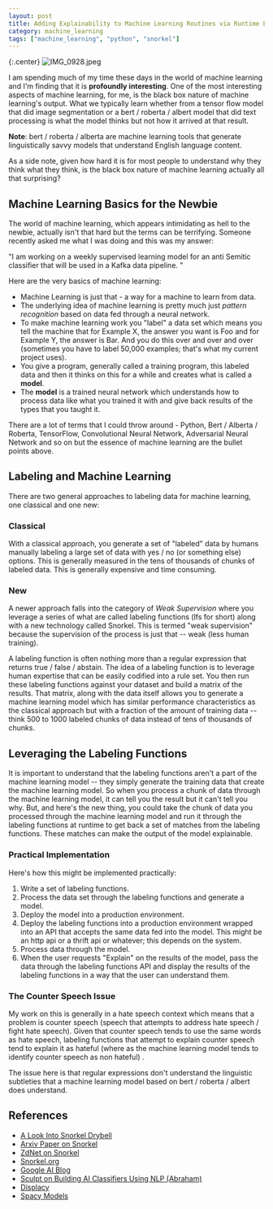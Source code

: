 ```yaml
---
layout: post
title: Adding Explainability to Machine Learning Routines via Runtime Execution of Labeling Functions
category: machine_learning
tags: ["machine_learning", "python", "snorkel"]
---
```

{:.center}
![IMG_0928.jpeg](/blog/assets/IMG_0928.jpeg)

I am spending much of my time these days in the world of machine learning and I'm finding that it is **profoundly interesting**.  One of the most interesting aspects of machine learning, for me, is the black box nature of machine learning's output.  What we typically learn whether from a tensor flow model that did image segmentation or a bert / roberta / albert model that did text processing is what the model thinks but not how it arrived at that result.

**Note**:  bert / roberta / alberta are machine learning tools that generate linguistically savvy models that understand English language content.

As a side note, given how hard it is for most people to understand why they think what they think, is the black box nature of machine learning actually all that surprising?

## Machine Learning Basics for the Newbie

The world of machine learning, which appears intimidating as hell to the newbie, actually isn't that hard but the terms can be terrifying.  Someone recently asked me what I was doing and this was my answer:

"I am working on a weekly supervised learning model for an anti Semitic classifier that will be used in a Kafka data pipeline. "

Here are the very basics of machine learning:

* Machine Learning is just that - a way for a machine to learn from data.
* The underlying idea of machine learning is pretty much just *pattern recognition* based on data fed through a neural network.
* To make machine learning work you "label" a data set which means you tell the machine that for Example X, the answer you want is Foo and for Example Y, the answer is Bar.  And you do this over and over and over (sometimes you have to label 50,000 examples; that's what my current project uses).
* You give a program, generally called a training program, this labeled data and then it thinks on this for a while and creates what is called a **model**.
* The **model** is a trained neural network which understands how to process data like what you trained it with and give back results of the types that you taught it.

There are a lot of terms that I could throw around - Python, Bert / Alberta / Roberta, TensorFlow, Convolutional Neural Network, Adversarial Neural Network and so on but the essence of machine learning are the bullet points above.

## Labeling and Machine Learning 

There are two general approaches to labeling data for machine learning, one classical and one new:

### Classical

With a classical approach, you generate a set of "labeled" data by humans manually labeling a large set of data with yes / no (or something else) options.  This is generally measured in the tens of thousands of chunks of labeled data.  This is generally expensive and time consuming.

### New

A newer approach falls into the category of *Weak Supervision* where you leverage a series of what are called labeling functions (lfs for short) along with a new technology called Snorkel.  This is termed "weak supervision" because the supervision of the process is just that -- weak (less human training).

A labeling function is often nothing more than a regular expression that returns true / false / abstain.  The idea of a labeling function is to leverage human expertise that can be easily codified into a rule set.  You then run these labeling functions against your dataset and build a matrix of the results.  That matrix, along with the data itself allows you to generate a machine learning model which has similar performance characteristics as the classical approach but with a fraction of the amount of training data -- think 500 to 1000 labeled chunks of data instead of tens of thousands of chunks.

## Leveraging the Labeling Functions

It is important to understand that the labeling functions aren't a part of the machine learning model -- they simply generate the training data that create the machine learning model.  So when you process a chunk of data through the machine learning model, it can tell you the result but it can't tell you why.  But, and here's the new thing, you could take the chunk of data you processed through the machine learning model and run it through the labeling functions at runtime to get back a set of matches from the labeling functions.  These matches can make the output of the model explainable.

### Practical Implementation

Here's how this might be implemented practically:

1. Write a set of labeling functions.
2. Process the data set through the labeling functions and generate a model.
3. Deploy the model into a production environment.
4. Deploy the labeling functions into a production environment wrapped into an API that accepts the same data fed into the model.  This might be an http api or a thrift api or whatever; this depends on the system.
4. Process data through the model. 
5. When the user requests "Explain" on the results of the model, pass the data through the labeling functions API and display the results of the labeling functions in a way that the user can understand them.

### The Counter Speech Issue 

My work on this is generally in a hate speech context which means that a problem is counter speech (speech that attempts to address hate speech / fight hate speech).  Given that counter speech tends to use the same words as hate speech, labeling functions that attempt to explain counter speech tend to explain it as hateful (where as the machine learning model tends to identify counter speech as non hateful) .

The issue here is that regular expressions don't understand the linguistic subtleties that a machine learning model based on bert / roberta / albert does understand.

## References

* [A Look Into Snorkel Drybell](https://towardsdatascience.com/a-look-into-snorkel-drybell-8e9e781dc250)
* [Arxiv Paper on Snorkel](https://arxiv.org/abs/1812.00417)
* [ZdNet on Snorkel](https://www.zdnet.com/article/is-googles-snorkel-drybell-the-future-of-enterprise-data-management/)
* [Snorkel.org](https://www.snorkel.org/)
* [Google AI Blog](https://ai.googleblog.com/2019/03/harnessing-organizational-knowledge-for.html)
* [Sculpt on Building AI Classifiers Using NLP (Abraham)](https://medium.com/sculpt/a-technique-for-building-nlp-classifiers-efficiently-with-transfer-learning-and-weak-supervision-a8e2f21ca9c8)
* [Displacy](https://explosion.ai/demos/displacy)
* [Spacy Models](https://spacy.io/models)